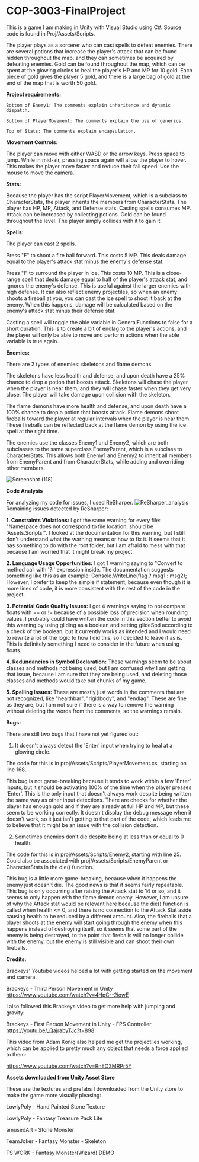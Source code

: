 # COP-3003-FinalProject
This is a game I am making in Unity with Visual Studio using C#. Source code is found in Proj/Assets/Scripts.

The player plays as a sorcerer who can cast spells to defeat enemies. There are several potions that increase the player's attack that can be found hidden throughout the map, and they can sometimes be acquired by defeating enemies. Gold can be found throughout the map, which can be spent at the glowing circles to heal the player's HP and MP for 10 gold. Each piece of gold gives the player 5 gold, and there is a large bag of gold at the end of the map that is worth 50 gold.

**Project requirements:**

    Bottom of Enemy1: The comments explain inheritence and dynamic dispatch.
  
    Bottom of PlayerMovement: The comments explain the use of generics.
  
    Top of Stats: The comments explain encapsulation.

**Movement Controls:**

The player can move with either WASD or the arrow keys. Press space to jump. While in mid-air, pressing space again will allow the player to hover. This makes the player move faster and reduce their fall speed. Use the mouse to move the camera.

**Stats:**

Because the player has the script PlayerMovement, which is a subclass to CharacterStats, the player inherits the members from CharacterStats.
The player has HP, MP, Attack, and Defense stats.
Casting spells consumes MP.
Attack can be increased by collecting potions.
Gold can be found throughout the level. The player simply collides with it to gain it.

**Spells:**

The player can cast 2 spells.

Press "F" to shoot a fire ball forward. This costs 5 MP. This deals damage equal to the player's attack stat minus the enemy's defense stat.

Press "I" to surround the player in ice. This costs 10 MP. This is a close-range spell that deals damage equal to half of the player's attack stat, and ignores the enemy's defense. This is useful against the larger enemies with high defense. It can also reflect enemy projectiles, so when an enemy shoots a fireball at you, you can cast the ice spell to shoot it back at the enemy. When this happens, damage will be calculated based on the enemy's attack stat minus their defense stat.

Casting a spell will toggle the able variable in GeneralFunctions to false for a short duration. This is to create a bit of endlag to the player's actions, and the player will only be able to move and perform actions when the able variable is true again.

**Enemies:**

There are 2 types of enemies: skeletons and flame demons.

The skeletons have less health and defense, and upon death have a 25% chance to drop a potion that boosts attack.
Skeletons will chase the player when the player is near them, and they will chase faster when they get very close. The player will take damage upon collision with the skeleton.

The flame demons have more health and defense, and upon death have a 100% chance to drop a potion that boosts attack.
Flame demons shoot fireballs toward the player at regular intervals when the player is near them. These fireballs can be reflected back at the flame demon by using the ice spell at the right time.

The enemies use the classes Enemy1 and Enemy2, which are both subclasses to the same superclass EnemyParent, which is a subclass to CharacterStats.
This allows both Enemy1 and Enemy2 to inherit all members from EnemyParent and from CharacterStats, while adding and overriding other members.

![Screenshot (118)](https://user-images.githubusercontent.com/42978071/146262590-27c3d830-d663-47a4-8090-5849f10ca867.png)

**Code Analysis**

For analyzing my code for issues, I used ReSharper.
![ReSharper_analysis](https://user-images.githubusercontent.com/42978071/146270187-92fbfaa4-6b05-43a9-954e-ff02a56e1a1c.PNG)
Remaining issues detected by ReSharper:

**1. Constraints Violations:** I got the same warning for every file: "Namespace does not correspond to file location, should be 'Assets.Scripts'". I looked at the documentation for this warning, but I still don't understand what the warning means or how to fix it. It seems that it has something to do with the root folder, but I am afraid to mess with that because I am worried that it might break my project.

**2. Language Usage Opportunities:** I got 1 warning saying to "Convert to method call with '?:' expression inside. The documentation suggests something like this as an example: Console.WriteLine(flag ? msg1 : msg2); However, I prefer to keep the simple if statement, because even though it is more lines of code, it is more consistent with the rest of the code in the project.

**3. Potential Code Quality Issues:** I got 4 warnings saying to not compare floats with == or != because of a possible loss of precision when rounding values. I probably could have written the code in this section better to avoid this warning by using gliding as a boolean and setting glideSpd according to a check of the boolean, but it currently works as intended and I would need to rewrite a lot of the logic to how I did this, so I decided to leave it as is. This is definitely something I need to consider in the future when using floats.

**4. Redundancies in Symbol Declaration:** These warnings seem to be about classes and methods not being used, but I am confused why I am getting that issue, because I am sure that they are being used, and deleting those classes and methods would take out chunks of my game.

**5. Spelling Issues:** These are mostly just words in the comments that are not recognized, like "healthbar", "rigidbody", and "endlag". These are fine as they are, but I am not sure if there is a way to remove the warning without deleting the words from the comments, so the warnings remain.

**Bugs:**

There are still two bugs that I have not yet figured out:

1. It doesn't always detect the 'Enter' input when trying to heal at a glowing circle.

The code for this is in proj/Assets/Scripts/PlayerMovement.cs, starting on line 168.

This bug is not game-breaking because it tends to work within a few 'Enter' inputs, but it should be activating 100% of the time when the player presses 'Enter'. This is the only input that doesn't always work despite being written the same way as other input detections. There are checks for whether the player has enough gold and if they are already at full HP and MP, but these seem to be working correctly. It doesn't display the debug message when it doesn't work, so it just isn't getting to that part of the code, which leads me to believe that it might be an issue with the collision detection.

2. Sometimes enemies don't die despite being at less than or equal to 0 health.

The code for this is in proj/Assets/Scripts/Enemy2, starting with line 25.
Could also be associated with proj/Assets/Scripts/EnemyParent or CharacterStats in the die() function.

This bug is a little more game-breaking, because when it happens the enemy just doesn't die. The good news is that it seems fairly repeatable. This bug is only occurring after raising the Attack stat to 14 or so, and it seems to only happen with the flame demon enemy. However, I am unsure of why the Attack stat would be relevant here because the die() function is called when health <= 0, and there is no connection to the Attack Stat aside causing health to be reduced by a different amount. Also, the fireballs that a player shoots at the enemy will start going through the enemy when this happens instead of destroying itself, so it seems that some part of the enemy is being destroyed, to the point that fireballs will no longer collide with the enemy, but the enemy is still visible and can shoot their own fireballs.

**Credits:**

Brackeys' Youtube videos helped a lot with getting started on the movement and camera.

Brackeys - Third Person Movement in Unity https://www.youtube.com/watch?v=4HpC--2iowE

I also followed this Brackeys video to get more help with jumping and gravity:

Brackeys - First Person Movement in Unity - FPS Controller https://youtu.be/_QajrabyTJc?t=898

This video from Adam Konig also helped me get the projectiles working, which can be applied to pretty much any object that needs a force applied to them:

https://www.youtube.com/watch?v=RnEO3MRPr5Y

**Assets downloaded from Unity Asset Store**

These are the textures and prefabs I downloaded from the Unity store to make the game more visually pleasing:

LowlyPoly - Hand Painted Stone Texture

LowlyPoly - Fantasy Treasure Pack Lite

amusedArt - Stone Monster

TeamJoker - Fantasy Monster - Skeleton

TS WORK - Fantasy Monster(Wizard) DEMO 

